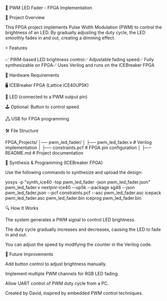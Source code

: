 🌟 PWM LED Fader - FPGA Implementation

📌 Project Overview

This FPGA project implements Pulse Width Modulation (PWM) to control the brightness of an LED. By gradually adjusting the duty cycle, the LED smoothly fades in and out, creating a dimming effect.

⚡ Features

✅ PWM-based LED brightness control✅ Adjustable fading speed✅ Fully synthesizable on FPGA✅ Uses Verilog and runs on the iCEBreaker FPGA

📜 Hardware Requirements

🖥️ ICEBreaker FPGA (Lattice iCE40UP5K)

🔴 LED (connected to a PWM output pin)

🕹️ Optional: Button to control speed

🖧 USB for FPGA programming

🛠️ File Structure

FPGA_Projects/
│── pwm_led_fader/
│   ├── pwm_led_fader.v       # Verilog implementation
│   ├── constraints.pcf       # FPGA pin configuration
│   ├── README.md             # Project documentation

💾 Synthesis & Programming (ICEBreaker FPGA)

Use the following commands to synthesize and upload the design:

yosys -p "synth_ice40 -top pwm_led_fader -json pwm_led_fader.json" pwm_led_fader.v
nextpnr-ice40 --up5k --package sg48 --json pwm_led_fader.json --pcf constraints.pcf --asc pwm_led_fader.asc
icepack pwm_led_fader.asc pwm_led_fader.bin
iceprog pwm_led_fader.bin

🔍 How It Works

The system generates a PWM signal to control LED brightness.

The duty cycle gradually increases and decreases, causing the LED to fade in and out.

You can adjust the speed by modifying the counter in the Verilog code.

🚀 Future Improvements

Add button control to adjust brightness manually.

Implement multiple PWM channels for RGB LED fading.

Allow UART control of PWM duty cycle from a PC.

Created by David, inspired by embedded PWM control techniques.

